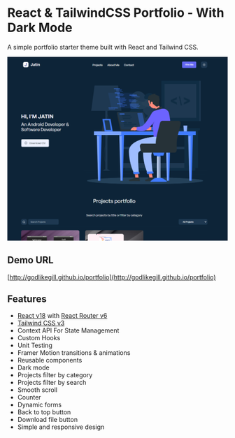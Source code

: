 # React & TailwindCSS Portfolio - With Dark Mode

A simple portfolio starter theme built with React and Tailwind CSS.

![React-TailwindCSS-Portfolio](main-page.png)

## Demo URL

[http://godlikegill.github.io/portfolio](http://godlikegill.github.io/portfolio)

## Features

-   [React v18](https://reactjs.org) with [React Router v6](https://reactrouter.com)
-   [Tailwind CSS v3](https://tailwindcss.com)
-   Context API For State Management
-   Custom Hooks
-   Unit Testing
-   Framer Motion transitions & animations
-   Reusable components
-   Dark mode
-   Projects filter by category
-   Projects filter by search
-   Smooth scroll
-   Counter
-   Dynamic forms
-   Back to top button
-   Download file button
-   Simple and responsive design
